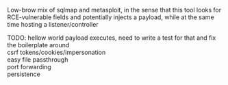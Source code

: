 Low-brow mix of sqlmap and metasploit, in the sense that this tool looks for RCE-vulnerable fields and potentially injects a payload, while at the same time hosting a listener/controller


TODO:
    hellow world payload executes, need to write a test for that and fix the boilerplate around\
    csrf tokens/cookies/impersonation\
    easy file passthrough\
    port forwarding\
    persistence
